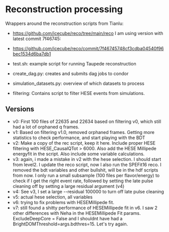 # Reconstruction processing

Wrappers around the reconstruction scripts from Tianlu:
- https://github.com/icecube/reco/tree/main/reco
I am using version with latest commit 7f46745:
- https://github.com/icecube/reco/commit/7f46745748cf3cdba04540f96bec1534d6ba7db1

- test.sh: example script for running Taupede reconstruction
- create_dag.py: creates and submits dag jobs to condor
- simulation_datasets.py: overview of which datasets to process 
- filtering: Contains script to filter HESE events from simulations.

## Versions

- v0: First 100 files of 22635 and 22634 based on filtering v0, which still had a lot of orphaned q frames.
- v1: Based on filtering v1.0, removed orphaned frames. Getting more statistics to check performance, and start playing with the BDT
- v2: Make a copy of the rec script, keep it here. Include proper HESE filtering with HESE_CausalQTot > 6000. Also add the HESE Millipede energyfit in the script. Also include some variable calculations.
- v3: again, i made a mistake in v2 with the hese selection. I should start from level2. I update the reco script, now I also run the SPEFit16 reco. I removed the bdt variables and other bullshit, will be in the hdf scripts from now. I only run a small subsample (100 files per flavor/energy) to check if I get the right event rate, followed by setting the late pulse cleaning off by setting a large residual argument (v4)
- v4: See v3, I set a large --residual 100000 to turn off late pulse cleaning
- v5: actual hese selection, all variables
- v6: trying to fix problems with HESEMillipede fit.
- v7: still found a shitty performance of HESEMillipede fit in v6. I saw 2 other differences with Neha in the HESEMillipede Fit params. ExcludeDeepCore = False and I shouldnt have had a BrightDOMThreshold=args.bdthres=15. Let's try again.